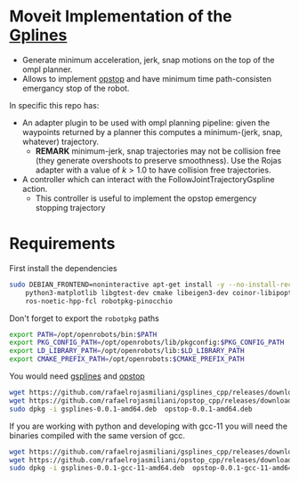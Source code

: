 # Moveit Implementation of the [Gplines](https://github.com/rafaelrojasmiliani/gsplines_cpp)

- Generate minimum acceleration, jerk, snap motions on the top of the ompl planner.
- Allows to implement [opstop](https://github.com/rafaelrojasmiliani/opstop_cpp) and have minimum time path-consisten emergancy stop of the robot.


In specific this repo has:
- An adapter plugin to be used with ompl planning pipeline: given the waypoints returned by a planner this computes a minimum-(jerk, snap, whatever) trajectory.
    - **REMARK** minimum-jerk, snap trajectories may not be collision free (they generate overshoots to preserve smoothness). Use the Rojas adapter with a value of $k> 1.0$ to have collision free trajectories.
- A controller which can interact with the FollowJointTrajectoryGspline action.
    - This controller is useful to implement the opstop emergency stopping trajectory

# Requirements

First install the dependencies
```bash
sudo DEBIAN_FRONTEND=noninteractive apt-get install -y --no-install-recommends -o Dpkg::Options::="--force-confnew"   \
    python3-matplotlib libgtest-dev cmake libeigen3-dev coinor-libipopt-dev wget \
    ros-noetic-hpp-fcl robotpkg-pinocchio
```

Don't forget to export the `robotpkg` paths
```bash
export PATH=/opt/openrobots/bin:$PATH
export PKG_CONFIG_PATH=/opt/openrobots/lib/pkgconfig:$PKG_CONFIG_PATH
export LD_LIBRARY_PATH=/opt/openrobots/lib:$LD_LIBRARY_PATH
export CMAKE_PREFIX_PATH=/opt/openrobots:$CMAKE_PREFIX_PATH
```

You would need  [gsplines](https://github.com/rafaelrojasmiliani/gsplines_cpp) and [opstop](https://github.com/rafaelrojasmiliani/opstop_cpp)

```bash
wget https://github.com/rafaelrojasmiliani/gsplines_cpp/releases/download/master/gsplines-0.0.1-amd64.deb
wget https://github.com/rafaelrojasmiliani/opstop_cpp/releases/download/master/opstop-0.0.1-amd64.deb
sudo dpkg -i gsplines-0.0.1-amd64.deb  opstop-0.0.1-amd64.deb
```


If you are working with python and developing with gcc-11 you will need the binaries compiled with the same version of gcc.

```bash
wget https://github.com/rafaelrojasmiliani/gsplines_cpp/releases/download/master/gsplines-0.0.1-gcc-11-amd64.deb
wget https://github.com/rafaelrojasmiliani/opstop_cpp/releases/download/master/opstop-0.0.1-gcc-11-amd64.deb
sudo dpkg -i gsplines-0.0.1-gcc-11-amd64.deb  opstop-0.0.1-gcc-11-amd64.deb

```
